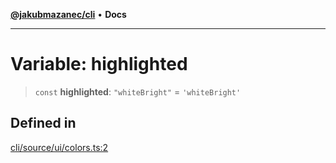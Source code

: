 [**@jakubmazanec/cli**](../../../README.md) • **Docs**

---

# Variable: highlighted

> `const` **highlighted**: `"whiteBright"` = `'whiteBright'`

## Defined in

[cli/source/ui/colors.ts:2](https://github.com/jakubmazanec/tools/blob/4809b04453aafb35a917917e0b4964a9ec0cd132/packages/cli/source/ui/colors.ts#L2)
